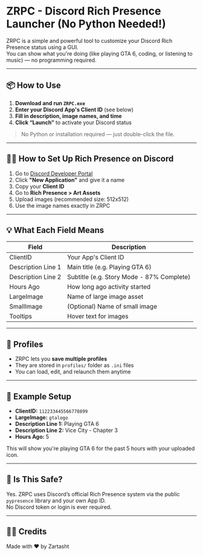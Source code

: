 # ZRPC - Discord Rich Presence Launcher (No Python Needed!)

ZRPC is a simple and powerful tool to customize your Discord Rich Presence status using a GUI.  
You can show what you're doing (like playing GTA 6, coding, or listening to music) — no programming required.

---

## 📦 How to Use

1. **Download and run `ZRPC.exe`**
2. **Enter your Discord App's Client ID** (see below)
3. **Fill in description, image names, and time**
4. **Click “Launch”** to activate your Discord status

> No Python or installation required — just double-click the file.

---

## 🧙‍♂️ How to Set Up Rich Presence on Discord

1. Go to [Discord Developer Portal](https://discord.com/developers/applications)
2. Click **"New Application"** and give it a name
3. Copy your **Client ID**
4. Go to **Rich Presence > Art Assets**
5. Upload images (recommended size: 512x512)
6. Use the image names exactly in ZRPC

---

## 💡 What Each Field Means

| Field                  | Description                                 |
|------------------------|---------------------------------------------|
| ClientID               | Your App's Client ID                        |
| Description Line 1     | Main title (e.g. Playing GTA 6)             |
| Description Line 2     | Subtitle (e.g. Story Mode - 87% Complete)   |
| Hours Ago              | How long ago activity started               |
| LargeImage             | Name of large image asset                   |
| SmallImage             | (Optional) Name of small image              |
| Tooltips               | Hover text for images                       |

---

## 📝 Profiles

- ZRPC lets you **save multiple profiles**
- They are stored in `profiles/` folder as `.ini` files
- You can load, edit, and relaunch them anytime

---

## 📌 Example Setup

- **ClientID:** `112233445566778899`
- **LargeImage:** `gtalogo`
- **Description Line 1:** Playing GTA 6
- **Description Line 2:** Vice City - Chapter 3
- **Hours Ago:** 5

This will show you're playing GTA 6 for the past 5 hours with your uploaded icon.

---

## 🔐 Is This Safe?

Yes. ZRPC uses Discord’s official Rich Presence system via the public `pypresence` library and your own App ID.  
No Discord token or login is ever required.

---

## 🧑‍💻 Credits

Made with ❤️ by Zartasht 
